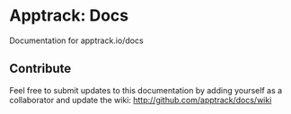 # Apptrack: Docs

Documentation for apptrack.io/docs


## Contribute

Feel free to submit updates to this documentation by adding yourself as a collaborator and update the wiki: 
http://github.com/apptrack/docs/wiki
